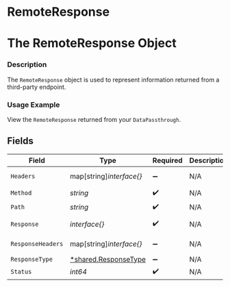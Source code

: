 # RemoteResponse

# The RemoteResponse Object
### Description
The `RemoteResponse` object is used to represent information returned from a third-party endpoint.

### Usage Example
View the `RemoteResponse` returned from your `DataPassthrough`.


## Fields

| Field                                                              | Type                                                               | Required                                                           | Description                                                        | Example                                                            |
| ------------------------------------------------------------------ | ------------------------------------------------------------------ | ------------------------------------------------------------------ | ------------------------------------------------------------------ | ------------------------------------------------------------------ |
| `Headers`                                                          | map[string]*interface{}*                                           | :heavy_minus_sign:                                                 | N/A                                                                | [object Object]                                                    |
| `Method`                                                           | *string*                                                           | :heavy_check_mark:                                                 | N/A                                                                | GET                                                                |
| `Path`                                                             | *string*                                                           | :heavy_check_mark:                                                 | N/A                                                                | /scooters                                                          |
| `Response`                                                         | *interface{}*                                                      | :heavy_check_mark:                                                 | N/A                                                                | [object Object]                                                    |
| `ResponseHeaders`                                                  | map[string]*interface{}*                                           | :heavy_minus_sign:                                                 | N/A                                                                | [object Object]                                                    |
| `ResponseType`                                                     | [*shared.ResponseType](../../../pkg/models/shared/responsetype.md) | :heavy_minus_sign:                                                 | N/A                                                                | JSON                                                               |
| `Status`                                                           | *int64*                                                            | :heavy_check_mark:                                                 | N/A                                                                | 200                                                                |